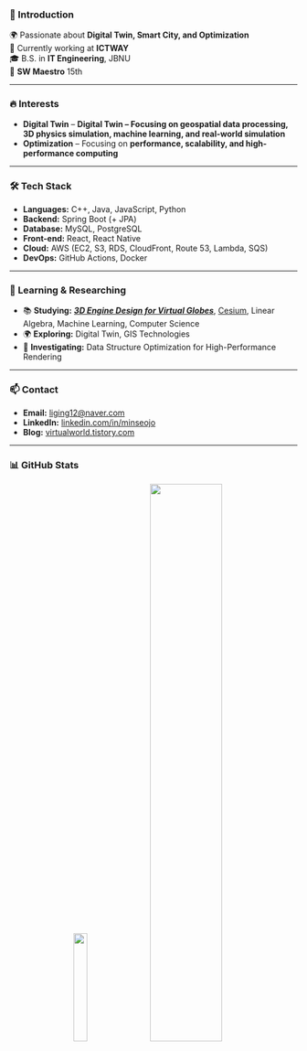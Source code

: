 <!--
<img src="https://img.shields.io/badge/쓰고자하는_텍스트-컬러코드?style=flat-square&logo=simpleicons에서_아이콘이름&logoColor=white"/></a>

[![Anurag's GitHub stats](https://github-readme-stats.vercel.app/api?username=minseojo&theme=dracula)](https://github.com/minseojo)


![header](https://capsule-render.vercel.app/api?type=Waving&color=003458&height=240&section=header&text=MinseoJo&fontSize=60&animation=blinking&5&fontColor=ffffff)
-->


<!--
## Profile
### Linkedin: https://www.linkedin.com/in/%EB%AF%BC%EC%84%9C-%EC%A1%B0-039b29262/
### Blog: https://velog.io/@minseojo
### Email: liging12@naver.com
### Baekjoon: https://solved.ac/profile/liging
<br>

![Anurag's github ](https://github-readme-stats.vercel.app/api?username=minseojo&show_icons=true&theme=vue)
<br>
-->

### 👋 Introduction
🌍 Passionate about **Digital Twin, Smart City, and Optimization** </br>
💼 Currently working at **ICTWAY**</br>
🎓 B.S. in **IT Engineering**, JBNU</br>
🚀 **SW Maestro** 15th

---

### 🔥 Interests
- **Digital Twin** – **Digital Twin – Focusing on geospatial data processing, 3D physics simulation, machine learning, and real-world simulation**  
- **Optimization** – Focusing on **performance, scalability, and high-performance computing**  
<!--- **Computer Science** – Focusing on **algorithm efficiency, memory optimization**  -->

---

### 🛠 Tech Stack
- **Languages:** C++, Java, JavaScript, Python  
- **Backend:** Spring Boot (+ JPA)  
- **Database:** MySQL, PostgreSQL  
- **Front-end:** React, React Native  
- **Cloud:** AWS (EC2, S3, RDS, CloudFront, Route 53, Lambda, SQS)  
- **DevOps:** GitHub Actions, Docker  

---

### 🌱 Learning & Researching
- 📚 **Studying:** **_[3D Engine Design for Virtual Globes](https://www.amazon.com/3D-Engine-Design-Virtual-Globes/dp/1568817118)_**, [Cesium](https://cesium.com/), Linear Algebra, Machine Learning, Computer Science
- 🌍 **Exploring:** Digital Twin, GIS Technologies
- 🚀 **Investigating:** Data Structure Optimization for High-Performance Rendering  
---

### 📫 Contact
- **Email:** [liging12@naver.com](mailto:liging12@naver.com)  
- **LinkedIn:** [linkedin.com/in/minseojo](https://www.linkedin.com/in/%EB%AF%BC%EC%84%9C-%EC%A1%B0-039b29262/details/projects/)  
- **Blog:** [virtualworld.tistory.com](https://virtualworld.tistory.com/)  

---


### 📊 GitHub Stats

</div>
<div align="center">
<!-- My profile -->
<img src="https://github-readme-stats.vercel.app/api/top-langs/?username=minseojo&langs_count=5&hide=html,css,tex" width=22% />
<img src="https://github-readme-stats.vercel.app/api?username=minseojo&show_icons=true&theme=vue" width=50% />


</div>
